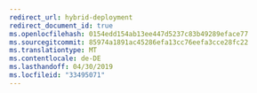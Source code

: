 ```yaml
---
redirect_url: hybrid-deployment
redirect_document_id: true
ms.openlocfilehash: 0154edd154ab13ee447d5237c83b49289eface77
ms.sourcegitcommit: 85974a1891ac45286efa13cc76eefa3cce28fc22
ms.translationtype: MT
ms.contentlocale: de-DE
ms.lasthandoff: 04/30/2019
ms.locfileid: "33495071"
---
```

